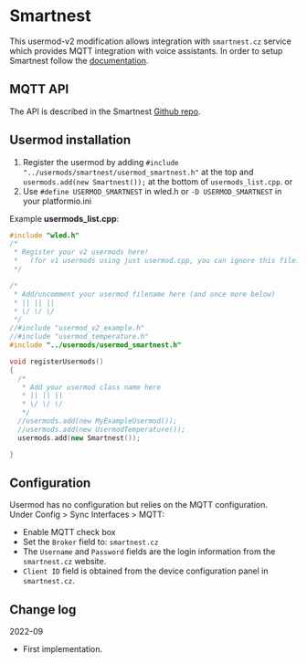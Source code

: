 # Smartnest

This usermod-v2 modification allows integration with `smartnest.cz` service which provides MQTT integration with voice assistants.
In order to setup Smartnest follow the [documentation](https://www.docu.smartnest.cz/).

## MQTT API

The API is described in the Smartnest [Github repo](https://github.com/aososam/Smartnest/blob/master/Devices/lightRgb/lightRgb.ino).


## Usermod installation

1. Register the usermod by adding `#include "../usermods/smartnest/usermod_smartnest.h"` at the top and `usermods.add(new Smartnest());` at the bottom of `usermods_list.cpp`.
or
2. Use `#define USERMOD_SMARTNEST` in wled.h or `-D USERMOD_SMARTNEST` in your platformio.ini


Example **usermods_list.cpp**:

```cpp
#include "wled.h"
/*
 * Register your v2 usermods here!
 *   (for v1 usermods using just usermod.cpp, you can ignore this file)
 */

/*
 * Add/uncomment your usermod filename here (and once more below)
 * || || ||
 * \/ \/ \/
 */
//#include "usermod_v2_example.h"
//#include "usermod_temperature.h"
#include "../usermods/usermod_smartnest.h"

void registerUsermods()
{
  /*
   * Add your usermod class name here
   * || || ||
   * \/ \/ \/
   */
  //usermods.add(new MyExampleUsermod());
  //usermods.add(new UsermodTemperature());
  usermods.add(new Smartnest());

}
```

## Configuration

Usermod has no configuration but relies on the MQTT configuration.\
Under Config > Sync Interfaces > MQTT:
* Enable MQTT check box
* Set the `Broker` field to: `smartnest.cz`
* The `Username` and `Password` fields are the login information from the `smartnest.cz` website.
* `Client ID` field is obtained from the device configuration panel in `smartnest.cz`.

## Change log
2022-09
* First implementation.
